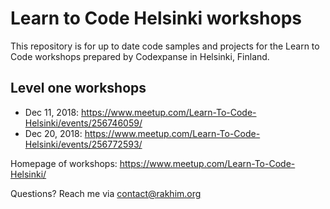 # Learn to Code Helsinki workshops

This repository is for up to date code samples and projects for the Learn to Code workshops prepared by Codexpanse in Helsinki, Finland.

## Level one workshops
- Dec 11, 2018: https://www.meetup.com/Learn-To-Code-Helsinki/events/256746059/
- Dec 20, 2018: https://www.meetup.com/Learn-To-Code-Helsinki/events/256772593/

Homepage of workshops: https://www.meetup.com/Learn-To-Code-Helsinki/

Questions? Reach me via contact@rakhim.org
